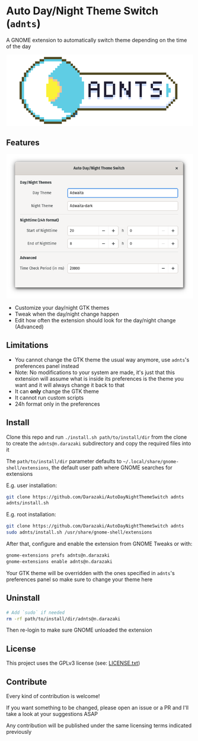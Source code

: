 # Auto Day/Night Theme Switch (`adnts`)

A GNOME extension to automatically switch theme depending on the time of the day

![Beautiful banner](images/banner.png)

## Features

![Screen pic](images/screenshot.png)

- Customize your day/night GTK themes
- Tweak when the day/night change happen
- Edit how often the extension should look for the day/night change (Advanced)

## Limitations

- You cannot change the GTK theme the usual way anymore, use `adnts`'s preferences panel instead
- Note: No modifications to your system are made, it's just that this extension will assume what is inside its preferences is the theme you want and it will always change it back to that
- It can **only** change the GTK theme
- It cannot run custom scripts
- 24h format only in the preferences

## Install

Clone this repo and run `./install.sh path/to/install/dir` from the clone to
create the `adnts@n.darazaki` subdirectory and copy the required files into it

The `path/to/install/dir` parameter defaults to
`~/.local/share/gnome-shell/extensions`, the default user path where GNOME
searches for extensions

E.g. user installation:

```sh
git clone https://github.com/Darazaki/AutoDayNightThemeSwitch adnts
adnts/install.sh
```

E.g. root installation:

```sh
git clone https://github.com/Darazaki/AutoDayNightThemeSwitch adnts
sudo adnts/install.sh /usr/share/gnome-shell/extensions
```

After that, configure and enable the extension from GNOME Tweaks or with:

```sh
gnome-extensions prefs adnts@n.darazaki
gnome-extensions enable adnts@n.darazaki
```

Your GTK theme will be overridden with the ones specified in `adnts`'s
preferences panel so make sure to change your theme here

## Uninstall

```sh
# Add `sudo` if needed
rm -rf path/to/install/dir/adnts@n.darazaki
```

Then re-login to make sure GNOME unloaded the extension

## License

This project uses the GPLv3 license (see: [LICENSE.txt](LICENSE.txt))

## Contribute

Every kind of contribution is welcome!

If you want something to be changed, please open an issue or a PR and I'll take
a look at your suggestions ASAP

Any contribution will be published under the same licensing terms indicated
previously

